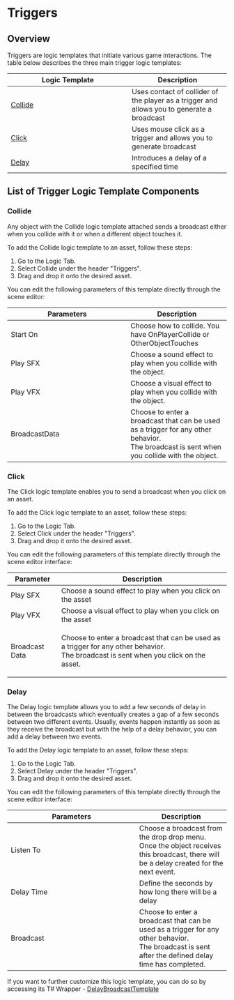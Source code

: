 # Triggers

## Overview

Triggers are logic templates that initiate various game interactions. The table below describes the three main trigger logic templates:

<table><thead><tr><th width="262">Logic Template</th><th>Description</th></tr></thead><tbody><tr><td><a href="triggers.md#collide">Collide</a></td><td>Uses contact of collider of the player as a trigger and allows you to generate a broadcast</td></tr><tr><td><a href="triggers.md#click">Click</a></td><td>Uses mouse click as a trigger and allows you to generate broadcast</td></tr><tr><td><a href="triggers.md#delay">Delay</a></td><td>Introduces a delay of a specified time</td></tr></tbody></table>

## List of Trigger Logic Template Components

### Collide

Any object with the Collide logic template attached sends a broadcast either when you collide with it or when a different object touches it.

To add the Collide logic template to an asset, follow these steps:

1. Go to the Logic Tab.
2. Select Collide under the header "Triggers".
3. Drag and drop it onto the desired asset.

You can edit the following parameters of this template directly through the scene editor:

<table><thead><tr><th width="259">Parameters</th><th>Description</th></tr></thead><tbody><tr><td>Start On</td><td>Choose how to collide. You have OnPlayerCollide or OtherObjectTouches</td></tr><tr><td>Play SFX</td><td>Choose a sound effect to play when you collide with the object.</td></tr><tr><td>Play VFX</td><td>Choose a visual effect to play when you collide with the object.</td></tr><tr><td>BroadcastData</td><td>Choose to enter a broadcast that can be used as a trigger for any other behavior. <br>The broadcast is sent when you collide with the object.</td></tr></tbody></table>

### Click

The Click logic template enables you to send a broadcast when you click on an asset.&#x20;

To add the Click logic template to an asset, follow these steps:

1. Go to the Logic Tab.
2. Select Click under the header "Triggers".
3. Drag and drop it onto the desired asset.

You can edit the following parameters of this template directly through the scene editor interface:

| Parameter      | Description                                                                                                                                     |
| -------------- | ----------------------------------------------------------------------------------------------------------------------------------------------- |
| Play SFX       | Choose a sound effect to play when you click on the asset                                                                                       |
| Play  VFX      | Choose a visual effect to play when you click on the asset                                                                                      |
| Broadcast Data | <p>Choose to enter a broadcast that can be used as a trigger for any other behavior. <br>The broadcast is sent when you click on the asset.</p> |

### Delay

The Delay logic template allows you to add a few seconds of delay in between the broadcasts which eventually creates a gap of a few seconds between two different events. Usually, events happen instantly as soon as they receive the broadcast but with the help of a delay behavior, you can add a delay between two events.

To add the Delay logic template to an asset, follow these steps:

1. Go to the Logic Tab.
2. Select Delay under the header "Triggers".
3. Drag and drop it onto the desired asset.

You can edit the following parameters of this template directly through the scene editor interface:

<table><thead><tr><th width="279">Parameters</th><th>Description</th></tr></thead><tbody><tr><td>Listen To</td><td>Choose a broadcast from the drop drop menu. Once the object receives this broadcast, there will be a delay created for the next event.</td></tr><tr><td>Delay Time</td><td>Define the seconds by how long there will be a delay</td></tr><tr><td>Broadcast</td><td>Choose to enter a broadcast that can be used as a trigger for any other behavior. <br>The broadcast is sent after the defined delay time has completed.</td></tr></tbody></table>

If you want to further customize this logic template, you can do so by accessing its T# Wrapper -  [DelayBroadcastTemplate](../scripting-custom-logic-components/t-logic-component-template-wrappers.md#delaybroadcasttemplate)

